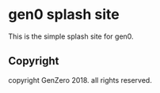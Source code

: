 # gen0 splash site

This is the simple splash site for gen0.


## Copyright

copyright GenZero 2018. all rights reserved.
